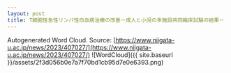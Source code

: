 ```yaml
---
layout: post
title: T細胞性急性リンパ性白血病治療の改善－成人と小児の多施設共同臨床試験の結果－
---
```

Autogenerated Word Cloud.
Source\: [https://www.niigata-u.ac.jp/news/2023/407027/](https://www.niigata-u.ac.jp/news/2023/407027/)
![WordCloud]({{ site.baseurl }}/assets/2f3d056b0e7a7f70bd1cb95d7e0e6393.png)